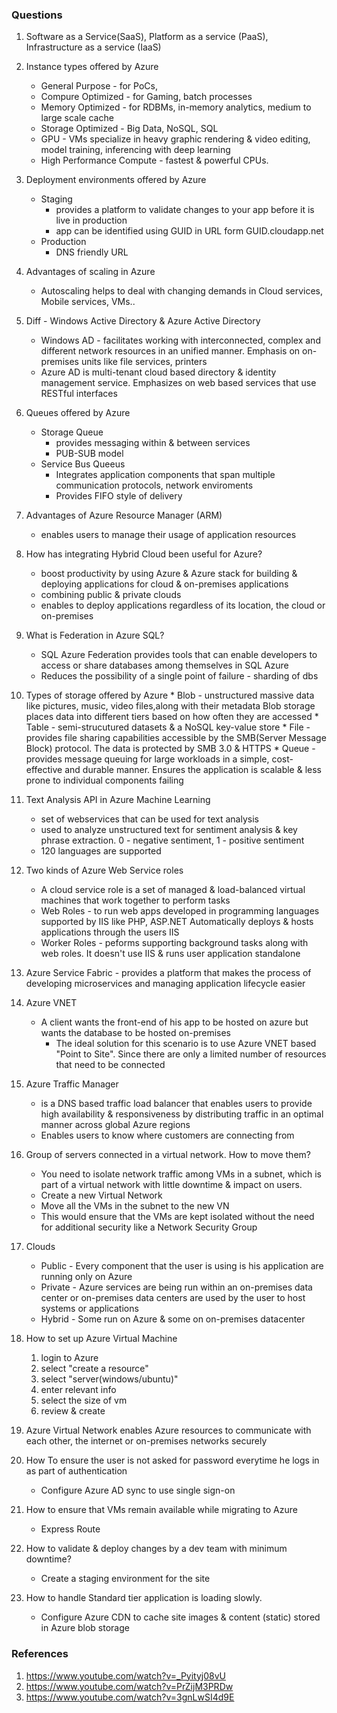 ### Questions
1. Software as a Service(SaaS), Platform as a service (PaaS), Infrastructure as a service (IaaS)

1. Instance types offered by Azure
    - General Purpose - for PoCs, 
    - Compure Optimized - for Gaming, batch processes
    - Memory Optimized - for RDBMs, in-memory analytics, medium to large scale cache
    - Storage Optimized - Big Data, NoSQL, SQL
    - GPU - VMs specialize in heavy graphic rendering & video editing, model training, inferencing with deep learning
    - High Performance Compute - fastest & powerful CPUs.

1. Deployment environments offered by Azure
    * Staging
        - provides a platform to validate changes to your app before it is live in production
        - app can be identified using GUID in URL form GUID.cloudapp.net 
    * Production
        - DNS friendly URL 

1. Advantages of scaling in Azure
    - Autoscaling helps to deal with changing demands in Cloud services, Mobile services, VMs.. 

1. Diff - Windows Active Directory & Azure Active Directory
    - Windows AD - facilitates working with interconnected, complex and different network resources in an unified manner. Emphasis on on-premises units like file services, printers
    - Azure AD is multi-tenant cloud based directory & identity management service. Emphasizes on web based services that use RESTful interfaces

1. Queues offered by Azure
    * Storage Queue 
        - provides messaging within & between services
        - PUB-SUB model
    * Service Bus Queeus
        - Integrates application components that span multiple communication protocols, network enviroments
        - Provides FIFO style of delivery

1. Advantages of Azure Resource Manager (ARM)
    - enables users to manage their usage of application resources

1. How has integrating Hybrid Cloud been useful for Azure?
    - boost productivity by using Azure & Azure stack for building & deploying applications for cloud & on-premises applications
    - combining public & private clouds
    - enables to deploy applications regardless of its location, the cloud or on-premises

1. What is Federation in Azure SQL?
    - SQL Azure Federation provides tools that can enable developers to access or share databases among themselves in SQL Azure
    - Reduces the possibility of a single point of failure - sharding of dbs

1.  Types of storage offered by Azure
        * Blob - unstructured massive data like pictures, music, video files,along with their metadata
        Blob storage places data into different tiers based on how often they are accessed
        * Table - semi-strucutured datasets & a NoSQL key-value store 
        * File - provides file sharing capabilities accessible by the SMB(Server Message Block) protocol. The data is protected by SMB 3.0 & HTTPS
        * Queue - provides message queuing for large workloads in a simple, cost-effective and durable manner.  Ensures the application is scalable & less prone to individual components failing

1. Text Analysis API in Azure Machine Learning
    - set of webservices that can be used for text analysis
    - used to analyze unstructured text for sentiment analysis & key phrase extraction. 0 - negative sentiment, 1  - positive sentiment
    - 120 languages are supported

1. Two kinds of Azure Web Service roles
    - A cloud service role is a set of managed & load-balanced virtual machines that work together to perform tasks
    * Web Roles - to run web apps developed in programming languages supported by IIS like PHP, ASP.NET
    Automatically deploys & hosts applications through the users IIS
    * Worker Roles - peforms supporting background tasks along with web roles. It doesn't use IIS & runs user application standalone

1. Azure Service Fabric - provides a platform that makes the process of developing microservices and managing application lifecycle easier

1. Azure VNET
    -  A client wants the front-end of his app to be hosted on azure but wants the database to be hosted on-premises
        * The ideal solution for this scenario is to use Azure VNET based "Point to Site". Since there are only a limited number of resources that need to be connected
    

1. Azure Traffic Manager
    - is a DNS based traffic load balancer that enables users to provide high availability & responsiveness by distributing traffic in an optimal manner across global Azure regions
    - Enables users to know where customers are connecting from

1.  Group of servers connected in a virtual network. How to move them?
    - You need to isolate network traffic among VMs in a subnet, which is part of a virtual network with little downtime & impact on users.
    * Create a new Virtual Network
    * Move all the VMs in the subnet to the new VN
    - This would ensure that the VMs are kept isolated without the need for additional security like a Network Security Group


1. Clouds 
    * Public - Every component that the user is using is his application are running only on Azure
    * Private - Azure services are being run within an on-premises data center or on-premises data centers are used by the user to host systems or applications
    * Hybrid - Some run on Azure & some on on-premises datacenter

1. How to set up Azure Virtual Machine 
    1. login to Azure
    1. select "create a resource"
    1. select "server(windows/ubuntu)"
    1. enter relevant info
    1. select the size of vm
    1. review & create

1. Azure Virtual Network enables Azure resources to communicate with each other, the internet or on-premises networks securely

1. How To ensure the user is not asked for password everytime he logs in as part of authentication
    * Configure Azure AD sync to use single sign-on

1. How to ensure that VMs remain available while migrating to Azure
    * Express Route
1.  How to validate & deploy changes by a dev team with minimum downtime?
    * Create a staging environment for the site

1. How to handle Standard tier application is loading slowly.  
    * Configure Azure CDN to cache site images & content (static) stored in Azure blob storage





### References
1. https://www.youtube.com/watch?v=_Pyityj08vU
1. https://www.youtube.com/watch?v=PrZijM3PRDw
1. https://www.youtube.com/watch?v=3gnLwSI4d9E
